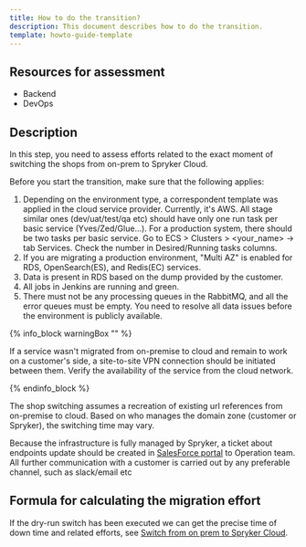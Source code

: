 ```yaml
---
title: How to do the transition?
description: This document describes how to do the transition.
template: howto-guide-template
---
```



## Resources for assessment

* Backend
* DevOps

## Description

In this step, you need to assess efforts related to the exact moment of switching the shops from on-prem to Spryker Cloud.

Before you start the transition, make sure that the following applies:

1. Depending on the environment type, a correspondent template was applied in the cloud service provider. Currently, it's AWS.
    All stage similar ones (dev/uat/test/qa etc) should have only one run task per basic service (Yves/Zed/Glue...).
    For a production system, there should be two tasks per basic service. Go to ECS > Clusters > <your_name> -> tab Services.
    Check the number in Desired/Running tasks columns.
2. If you are migrating a production environment, "Multi AZ" is enabled for RDS, OpenSearch(ES), and Redis(EC) services.
3. Data is present in RDS based on the dump provided by the customer.
4. All jobs in Jenkins are running and green.
5. There must not be any processing queues in the RabbitMQ, and all the error queues must be empty.
    You need to resolve all data issues before the environment is publicly available.

{% info_block warningBox "" %}

If a service wasn't migrated from on-premise to cloud and remain to work on a customer's side, a site-to-site VPN connection should be initiated between them. Verify the availability of the service from the cloud network.

{% endinfo_block %}

The shop switching assumes a recreation of existing url references from on-premise to cloud. Based on who manages the domain zone (customer or Spryker), the switching time may vary.

Because the infrastructure is fully managed by Spryker, a ticket about endpoints update should be created in [SalesForce portal](http://support.spryker.com) to Operation team. All further communication with a customer is carried out by any preferable channel, such as slack/email etc

## Formula for calculating the migration effort

If the dry-run switch has been executed we can get the precise time of down time and related efforts,
see [Switch from on prem to Spryker Cloud](/docs/scos/dev/migration-program/migration-to-paas/paas-migration-documents/switch-from-on-prem-to-spryker-cloud.html).
